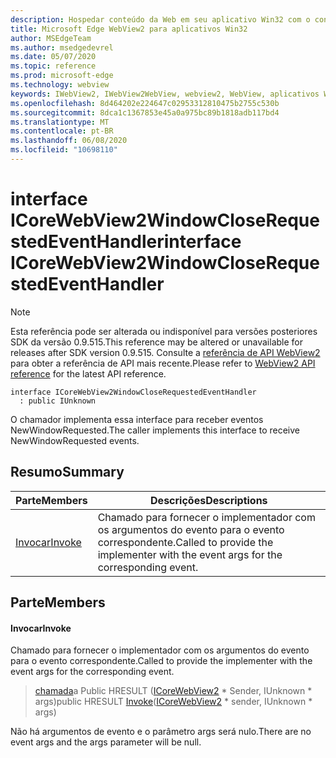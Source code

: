 ```yaml
---
description: Hospedar conteúdo da Web em seu aplicativo Win32 com o controle WebView2 do Microsoft Edge
title: Microsoft Edge WebView2 para aplicativos Win32
author: MSEdgeTeam
ms.author: msedgedevrel
ms.date: 05/07/2020
ms.topic: reference
ms.prod: microsoft-edge
ms.technology: webview
keywords: IWebView2, IWebView2WebView, webview2, WebView, aplicativos Win32, Win32, Edge, ICoreWebView2, ICoreWebView2Controller, controle do navegador, HTML Edge
ms.openlocfilehash: 8d464202e224647c02953312810475b2755c530b
ms.sourcegitcommit: 8dca1c1367853e45a0a975bc89b1818adb117bd4
ms.translationtype: MT
ms.contentlocale: pt-BR
ms.lasthandoff: 06/08/2020
ms.locfileid: "10698110"
---
```

# <span data-ttu-id="87d6c-104">interface ICoreWebView2WindowCloseRequestedEventHandler</span><span class="sxs-lookup"><span data-stu-id="87d6c-104">interface ICoreWebView2WindowCloseRequestedEventHandler</span></span> 

> [!NOTE]
> <span data-ttu-id="87d6c-105">Esta referência pode ser alterada ou indisponível para versões posteriores SDK da versão 0.9.515.</span><span class="sxs-lookup"><span data-stu-id="87d6c-105">This reference may be altered or unavailable for releases after SDK version 0.9.515.</span></span> <span data-ttu-id="87d6c-106">Consulte a [referência de API WebView2](../../../webview2-api-reference.md) para obter a referência de API mais recente.</span><span class="sxs-lookup"><span data-stu-id="87d6c-106">Please refer to [WebView2 API reference](../../../webview2-api-reference.md) for the latest API reference.</span></span>

```
interface ICoreWebView2WindowCloseRequestedEventHandler
  : public IUnknown
```

<span data-ttu-id="87d6c-107">O chamador implementa essa interface para receber eventos NewWindowRequested.</span><span class="sxs-lookup"><span data-stu-id="87d6c-107">The caller implements this interface to receive NewWindowRequested events.</span></span>

## <span data-ttu-id="87d6c-108">Resumo</span><span class="sxs-lookup"><span data-stu-id="87d6c-108">Summary</span></span>

 <span data-ttu-id="87d6c-109">Parte</span><span class="sxs-lookup"><span data-stu-id="87d6c-109">Members</span></span>                        | <span data-ttu-id="87d6c-110">Descrições</span><span class="sxs-lookup"><span data-stu-id="87d6c-110">Descriptions</span></span>
--------------------------------|---------------------------------------------
[<span data-ttu-id="87d6c-111">Invocar</span><span class="sxs-lookup"><span data-stu-id="87d6c-111">Invoke</span></span>](#invoke) | <span data-ttu-id="87d6c-112">Chamado para fornecer o implementador com os argumentos do evento para o evento correspondente.</span><span class="sxs-lookup"><span data-stu-id="87d6c-112">Called to provide the implementer with the event args for the corresponding event.</span></span>

## <span data-ttu-id="87d6c-113">Parte</span><span class="sxs-lookup"><span data-stu-id="87d6c-113">Members</span></span>

#### <span data-ttu-id="87d6c-114">Invocar</span><span class="sxs-lookup"><span data-stu-id="87d6c-114">Invoke</span></span> 

<span data-ttu-id="87d6c-115">Chamado para fornecer o implementador com os argumentos do evento para o evento correspondente.</span><span class="sxs-lookup"><span data-stu-id="87d6c-115">Called to provide the implementer with the event args for the corresponding event.</span></span>

> <span data-ttu-id="87d6c-116">[chamada](#invoke)a Public HRESULT ([ICoreWebView2](icorewebview2.md) \* Sender, IUnknown \* args)</span><span class="sxs-lookup"><span data-stu-id="87d6c-116">public HRESULT [Invoke](#invoke)([ICoreWebView2](icorewebview2.md) \* sender, IUnknown \* args)</span></span>

<span data-ttu-id="87d6c-117">Não há argumentos de evento e o parâmetro args será nulo.</span><span class="sxs-lookup"><span data-stu-id="87d6c-117">There are no event args and the args parameter will be null.</span></span>

